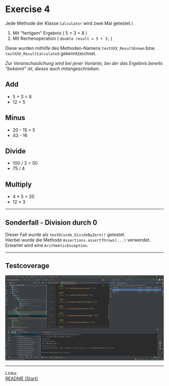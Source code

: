 # Exercise 4

Jede Methode der Klasse `Calculator` wird zwei Mal getestet.\
1. Mit "fertigem" Ergebnis ( 5 + 3 = 8 )
2. Mit Rechenoperation ( `double result = 5 + 3;` )

Diese wurden mithilfe des Methoden-Namens `testXXX_ResultKnown` bzw. `testXXX_ResultCalculated` gekenntzeichnet.

_Zur Veranschaulichung wird bei jener Variante, bei der das Ergebnis bereits "bekannt" ist, dieses auch mitangeschrieben._

## Add
- 5 + 3 = 8
- 12 + 5 

## Minus
- 20 - 15 = 5
- 43 - 16 

## Divide
- 100 / 2 = 50
- 75 / 4 

## Multiply
- 4 * 5 = 20
- 12 * 3 

---

## Sonderfall - Division durch 0
Dieser Fall wurde als `testDivide_DivideByZero()` getestet.\
Hierbei wurde die Methode `Assertions.assertThrows(...)` verwendet.\
Erwartet wird eine `ArithmeticException`.

---
## Testcoverage

![Output](resources/images/ex4_1.png)

---
Links:\
[README (Start)](/README.md)
